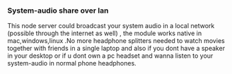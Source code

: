 <h3 style="text-center">System-audio share over lan</h3>

<p>This node server could broadcast your system audio in a local network (possible through the internet as well) , the module works native in mac,windows,linux .No more headphone splitters needed to watch movies together with friends in a single laptop and also if you dont have a speaker in your desktop or if u dont own a pc headset and wanna listen to your system-audio in normal phone headphones. </p>
